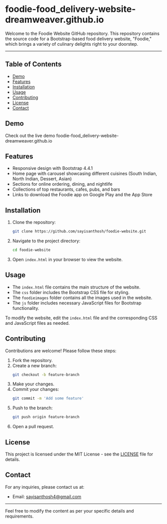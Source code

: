 # foodie-food_delivery-website-dreamweaver.github.io
Welcome to the Foodie Website GitHub repository. This repository contains the source code for a Bootstrap-based food delivery website, "Foodie," which brings a variety of culinary delights right to your doorstep.

---

## Table of Contents

- [Demo](#demo)
- [Features](#features)
- [Installation](#installation)
- [Usage](#usage)
- [Contributing](#contributing)
- [License](#license)
- [Contact](#contact)

## Demo

Check out the live demo foodie-food_delivery-website-dreamweaver.github.io


## Features

- Responsive design with Bootstrap 4.4.1
- Home page with carousel showcasing different cuisines (South Indian, North Indian, Dessert, Asian)
- Sections for online ordering, dining, and nightlife
- Collections of top restaurants, cafes, pubs, and bars
- Links to download the Foodie app on Google Play and the App Store

## Installation

1. Clone the repository:
    ```bash
    git clone https://github.com/sayisanthosh/foodie-website.git
    ```
2. Navigate to the project directory:
    ```bash
    cd foodie-website
    ```
3. Open `index.html` in your browser to view the website.

## Usage

- The `index.html` file contains the main structure of the website.
- The `css` folder includes the Bootstrap CSS file for styling.
- The `foodieimages` folder contains all the images used in the website.
- The `js` folder includes necessary JavaScript files for Bootstrap functionality.

To modify the website, edit the `index.html` file and the corresponding CSS and JavaScript files as needed.

## Contributing

Contributions are welcome! Please follow these steps:

1. Fork the repository.
2. Create a new branch:
    ```bash
    git checkout -b feature-branch
    ```
3. Make your changes.
4. Commit your changes:
    ```bash
    git commit -m 'Add some feature'
    ```
5. Push to the branch:
    ```bash
    git push origin feature-branch
    ```
6. Open a pull request.

## License

This project is licensed under the MIT License - see the [LICENSE](foodie) file for details.

## Contact

For any inquiries, please contact us at:


- Email: sayisanthosh4@gmail.com

---

Feel free to modify the content as per your specific details and requirements.
